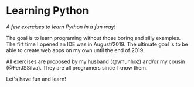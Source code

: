 # Learning Python
*A few exercises to learn Python in a fun way!*

The goal is to learn programing without those boring and silly examples. The firt time I opened an IDE was in August/2019. The ultimate goal is to be able to create web apps on my own until the end of 2019.

All exercises are proposed by my husband (@vmunhoz) and/or my cousin (@FerJSSilva). They are all programers since I know them.

Let's have fun and learn!
